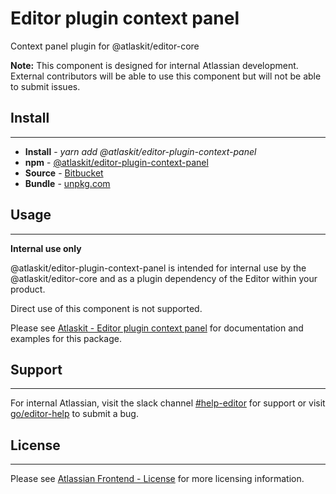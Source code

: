 # Editor plugin context panel

Context panel plugin for @atlaskit/editor-core

**Note:** This component is designed for internal Atlassian development.
External contributors will be able to use this component but will not be able to submit issues.

## Install
---
- **Install** - *yarn add @atlaskit/editor-plugin-context-panel*
- **npm** - [@atlaskit/editor-plugin-context-panel](https://www.npmjs.com/package/@atlaskit/editor-plugin-context-panel)
- **Source** - [Bitbucket](https://bitbucket.org/atlassian/atlassian-frontend/src/master/packages/editor/editor-plugin-context-panel)
- **Bundle** - [unpkg.com](https://unpkg.com/@atlaskit/editor-plugin-context-panel/dist/)

## Usage
---
**Internal use only**

@atlaskit/editor-plugin-context-panel is intended for internal use by the @atlaskit/editor-core and as a plugin dependency of the Editor within your product.

Direct use of this component is not supported.

Please see [Atlaskit - Editor plugin context panel](https://atlaskit.atlassian.com/packages/editor/editor-plugin-context-panel) for documentation and examples for this package.

## Support
---
For internal Atlassian, visit the slack channel [#help-editor](https://atlassian.slack.com/archives/CFG3PSQ9E) for support or visit [go/editor-help](https://go/editor-help) to submit a bug.
## License
---
 Please see [Atlassian Frontend - License](https://developer.atlassian.com/cloud/framework/atlassian-frontend/#license) for more licensing information.